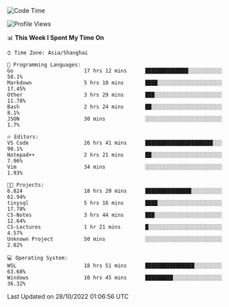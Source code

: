 <!--START_SECTION:waka-->
![Code Time](http://img.shields.io/badge/Code%20Time-269%20hrs%2054%20mins-blue)

![Profile Views](http://img.shields.io/badge/Profile%20Views-7-blue)

📊 **This Week I Spent My Time On** 

```text
⌚︎ Time Zone: Asia/Shanghai

💬 Programming Languages: 
Go                       17 hrs 12 mins      ██████████████░░░░░░░░░░░   58.1% 
Markdown                 5 hrs 10 mins       ████░░░░░░░░░░░░░░░░░░░░░   17.45% 
Other                    3 hrs 29 mins       ███░░░░░░░░░░░░░░░░░░░░░░   11.78% 
Bash                     2 hrs 24 mins       ██░░░░░░░░░░░░░░░░░░░░░░░   8.1% 
JSON                     30 mins             ░░░░░░░░░░░░░░░░░░░░░░░░░   1.7%

🔥 Editors: 
VS Code                  26 hrs 41 mins      ██████████████████████░░░   90.1% 
Notepad++                2 hrs 21 mins       ██░░░░░░░░░░░░░░░░░░░░░░░   7.96% 
Vim                      34 mins             ░░░░░░░░░░░░░░░░░░░░░░░░░   1.93%

🐱‍💻 Projects: 
6.824                    18 hrs 20 mins      ███████████████░░░░░░░░░░   61.94% 
tinysql                  5 hrs 16 mins       ████░░░░░░░░░░░░░░░░░░░░░   17.78% 
CS-Notes                 3 hrs 44 mins       ███░░░░░░░░░░░░░░░░░░░░░░   12.64% 
CS-Lectures              1 hr 21 mins        █░░░░░░░░░░░░░░░░░░░░░░░░   4.57% 
Unknown Project          50 mins             ░░░░░░░░░░░░░░░░░░░░░░░░░   2.82%

💻 Operating System: 
WSL                      18 hrs 51 mins      ████████████████░░░░░░░░░   63.68% 
Windows                  10 hrs 45 mins      █████████░░░░░░░░░░░░░░░░   36.32%

```


 Last Updated on 28/10/2022 01:06:56 UTC
<!--END_SECTION:waka-->